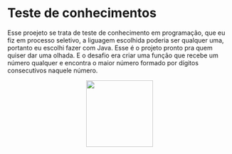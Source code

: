 # Teste de conhecimentos

Esse proejeto se trata de teste de conhecimento em programação, que eu fiz em processo seletivo, a liguagem escolhida poderia ser qualquer uma, portanto eu escolhi fazer com Java. Esse é o projeto pronto pra quem quiser dar uma olhada. E o desafio era criar uma função que recebe um número qualquer e encontra o maior número formado por dígitos consecutivos naquele número.

<div align="center">
  <img src="https://cdn-icons-png.flaticon.com/512/226/226777.png" width="150px">
</div>
